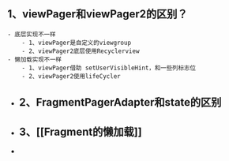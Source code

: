 ## 1、viewPager和viewPager2的区别？
	- 底层实现不一样
		- 1、viewPager是自定义的viewgroup
		- 2、viewPager2底层使用Recyclerview
	- 懒加载实现不一样
		- 1、viewPager借助 setUserVisibleHint，和一些列标志位
		- 2、viewPager2使用lifeCycler
- ## 2、FragmentPagerAdapter和state的区别
- ## 3、[[Fragment的懒加载]]
-